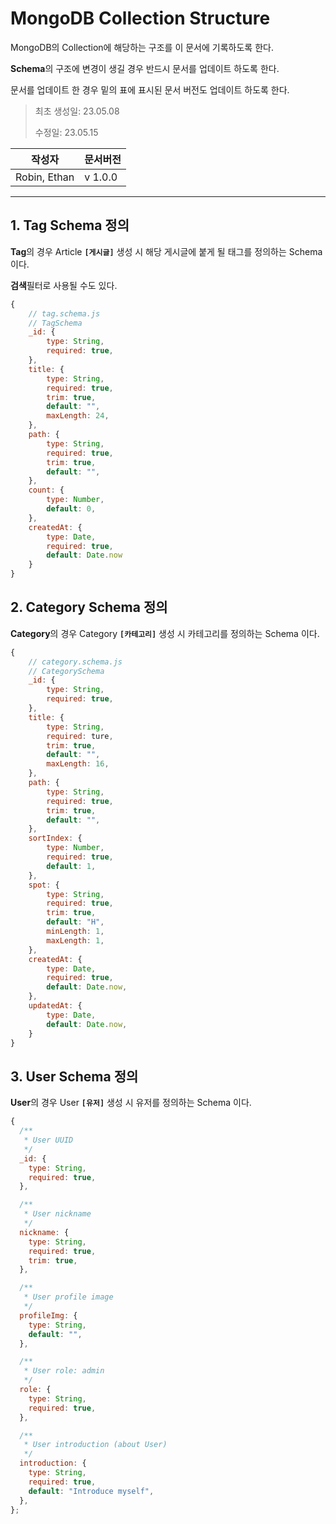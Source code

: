 # MongoDB Collection Structure

MongoDB의 Collection에 해당하는 구조를 이 문서에 기록하도록 한다.

**Schema**의 구조에 변경이 생길 경우 반드시 문서를 업데이트 하도록 한다.

문서를 업데이트 한 경우 밑의 표에 표시된 문서 버전도 업데이트 하도록 한다.

> 최초 생성일: 23.05.08
>
> 수정일: 23.05.15

| 작성자       | 문서버전 |
| ------------ | -------- |
| Robin, Ethan | v 1.0.0  |

---

## 1. Tag Schema 정의

**Tag**의 경우 Article **`[게시글]`** 생성 시 해당 게시글에 붙게 될 태그를 정의하는 Schema 이다.

**검색**필터로 사용될 수도 있다.

```js
{
    // tag.schema.js
    // TagSchema
    _id: {
        type: String,
        required: true,
    },
    title: {
        type: String,
        required: true,
        trim: true,
        default: "",
        maxLength: 24,
    },
    path: {
        type: String,
        required: true,
        trim: true,
        default: "",
    },
    count: {
        type: Number,
        default: 0,
    },
    createdAt: {
        type: Date,
        required: true,
        default: Date.now
    }
}
```

## 2. Category Schema 정의

**Category**의 경우 Category **`[카테고리]`** 생성 시 카테고리를 정의하는 Schema 이다.

```js
{
    // category.schema.js
    // CategorySchema
    _id: {
        type: String,
        required: true,
    },
    title: {
        type: String,
        required: ture,
        trim: true,
        default: "",
        maxLength: 16,
    },
    path: {
        type: String,
        required: true,
        trim: true,
        default: "",
    },
    sortIndex: {
        type: Number,
        required: true,
        default: 1,
    },
    spot: {
        type: String,
        required: true,
        trim: true,
        default: "H",
        minLength: 1,
        maxLength: 1,
    },
    createdAt: {
        type: Date,
        required: true,
        default: Date.now,
    },
    updatedAt: {
        type: Date,
        default: Date.now,
    }
}
```

## 3. User Schema 정의

**User**의 경우 User **`[유저]`** 생성 시 유저를 정의하는 Schema 이다.

```js
{
  /**
   * User UUID
   */
  _id: {
    type: String,
    required: true,
  },

  /**
   * User nickname
   */
  nickname: {
    type: String,
    required: true,
    trim: true,
  },

  /**
   * User profile image
   */
  profileImg: {
    type: String,
    default: "",
  },

  /**
   * User role: admin
   */
  role: {
    type: String,
    required: true,
  },

  /**
   * User introduction (about User)
   */
  introduction: {
    type: String,
    required: true,
    default: "Introduce myself",
  },
};
```
